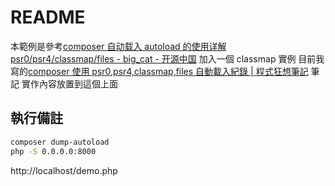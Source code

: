 # README

本範例是參考[composer 自动载入 autoload 的使用详解 psr0/psr4/classmap/files - big_cat - 开源中国](https://my.oschina.net/sallency/blog/893518)
加入一個 classmap 實例
目前我寫的[composer 使用 psr0,psr4,classmap,files 自動載入紀錄 | 程式狂想筆記](https://malagege.github.io/blog/2019/01/19/composer%E4%BD%BF%E7%94%A8psr0-psr4-classmap-files%E8%87%AA%E5%8B%95%E8%BC%89%E5%85%A5%E7%B4%80%E9%8C%84/)
筆記
實作內容放置到這個上面

## 執行備註

```bash
composer dump-autoload
php -S 0.0.0.0:8000
```

http://localhost/demo.php
